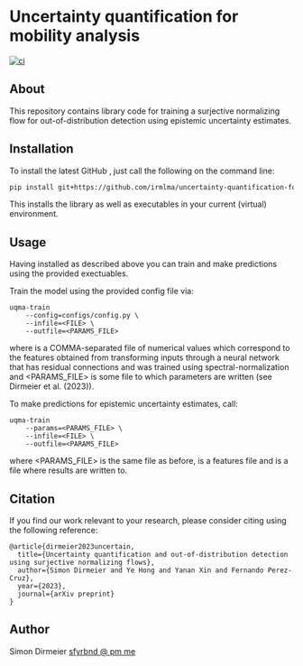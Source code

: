# Uncertainty quantification for mobility analysis

[![ci](https://github.com/irmlma/uncertainty-quantification-snf/actions/workflows/ci.yaml/badge.svg)](https://github.com/irmlma/uncertainty-quantification-snf/actions/workflows/ci.yaml)

## About

This repository contains library code for training a surjective normalizing flow for out-of-distribution detection using epistemic uncertainty estimates.

## Installation

To install the latest GitHub <TAG>, just call the following on the
command line:

```bash
pip install git+https://github.com/irmlma/uncertainty-quantification-for-mobility-analysis@<TAG>
```

This installs the library as well as executables in your current (virtual) environment.

## Usage

Having installed as described above you can train and make predictions using the provided exectuables.

Train the model using the provided config file via:

```{python}
uqma-train
    --config=configs/config.py \
    --infile=<FILE> \
    --outfile=<PARAMS_FILE>
```

where <FILE> is a COMMA-separated file of numerical values which correspond to the features obtained from transforming inputs through a
neural network that has residual connections and was trained using spectral-normalization and <PARAMS_FILE> is some file to which parameters are written (see Dirmeier et al. (2023)).

To make predictions for epistemic uncertainty estimates, call:

```{python}
uqma-train
    --params=<PARAMS_FILE> \
    --infile=<FILE> \
    --outfile=<PARAMS_FILE>
```

where <PARAMS_FILE> is the same file as before, <FILE> is a features file and <OUTFILE> is a file where results are written to.

## Citation

If you find our work relevant to your research, please consider citing using the following reference:

```
@article{dirmeier2023uncertain,
  title={Uncertainty quantification and out-of-distribution detection using surjective normalizing flows},
  author={Simon Dirmeier and Ye Hong and Yanan Xin and Fernando Perez-Cruz},
  year={2023},
  journal={arXiv preprint}
}
```

## Author

Simon Dirmeier <a href="mailto:sfyrbnd @ pm me">sfyrbnd @ pm me</a>
